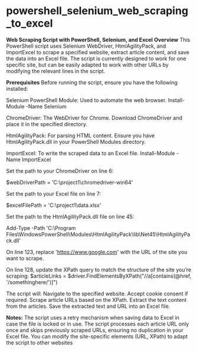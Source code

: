 # powershell_selenium_web_scraping_to_excel



**Web Scraping Script with PowerShell, Selenium, and Excel**
**Overview**
This PowerShell script uses Selenium WebDriver, HtmlAgilityPack, and ImportExcel to scrape a specified website, extract article content, and save the data into an Excel file. The script is currently designed to work for one specific site, but can be easily adapted to work with other URLs by modifying the relevant lines in the script.



**Prerequisites**
Before running the script, ensure you have the following installed:

Selenium PowerShell Module: Used to automate the web browser. Install-Module -Name Selenium

ChromeDriver: The WebDriver for Chrome. Download ChromeDriver and place it in the specified directory.

HtmlAgilityPack: For parsing HTML content. Ensure you have HtmlAgilityPack.dll in your PowerShell Modules directory.

ImportExcel: To write the scraped data to an Excel file. Install-Module -Name ImportExcel



Set the path to your ChromeDriver on line 6:

$webDriverPath = 'C:\project1\chromedriver-win64'



Set the path to your Excel file on line 7:

$excelFilePath = 'C:\project1\data.xlsx'



Set the path to the HtmlAgilityPack.dll file on line 45:

Add-Type -Path 'C:\Program Files\WindowsPowerShell\Modules\HtmlAgilityPack\lib\Net45\HtmlAgilityPack.dll'



On line 123, replace 'https://www.google.com' with the URL of the site you want to scrape.



On line 128, update the XPath query to match the structure of the site you’re scraping:
$articleLinks = $driver.FindElementsByXPath("//a[contains(@href, '/somethinghere/')]")



The script will:
Navigate to the specified website.
Accept cookie consent if required.
Scrape article URLs based on the XPath.
Extract the text content from the articles.
Save the extracted text and URL into an Excel file.


**Notes:**
The script uses a retry mechanism when saving data to Excel in case the file is locked or in use.
The script processes each article URL only once and skips previously scraped URLs, ensuring no duplication in your Excel file.
You can modify the site-specific elements (URL, XPath) to adapt the script to other websites
